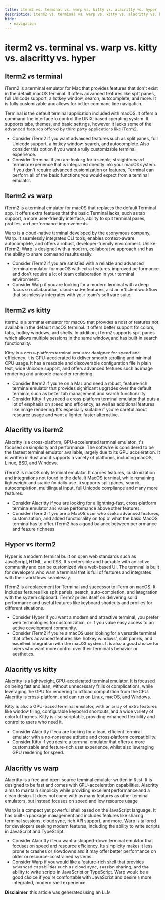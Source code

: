 ```yaml
---
title: iterm2 vs. terminal vs. warp vs. kitty vs. alacritty vs. hyper
description: iterm2 vs. terminal vs. warp vs. kitty vs. alacritty vs. hyper
hide:
  - navigation
---
```

# iterm2 vs. terminal vs. warp vs. kitty vs. alacritty vs. hyper

## Iterm2 vs terminal
iTerm2 is a terminal emulator for Mac that provides features that don't exist in the default macOS terminal. It offers advanced features like split panes, full Unicode support, a hotkey window, search, autocomplete, and more. It is fully customizable and allows for better command line navigation.

Terminal is the default terminal application included with macOS. It offers a command line interface to control the UNIX-based operating system. It supports tabs, themes, and basic settings, however, it lacks some of the advanced features offered by third party applications like iTerm2.

- Consider iTerm2 if you want advanced features such as split panes, full Unicode support, a hotkey window, search, and autocomplete. Also consider this option if you want a fully customizable terminal experience.
- Consider Terminal if you are looking for a simple, straightforward terminal experience that is integrated directly into your macOS system. If you don't require advanced customization or features, Terminal can perform all of the basic functions you would expect from a terminal emulator.


## Iterm2 vs warp
iTerm2 is a terminal emulator for macOS that replaces the default Terminal app. It offers extra features that the basic Terminal lacks, such as tab support, a more user-friendly interface, ability to split terminal panes, profiles, and performance improvements.

Warp is a cloud-native terminal developed by the eponymous company, Warp. It seamlessly integrates CLI tools, enables context-aware autocomplete, and offers a robust, developer-friendly environment. Unlike iTerm2, Warp is designed with a modern, collaborative approach and has the ability to share command results easily.

- Consider iTerm2 if you are satisfied with a reliable and advanced terminal emulator for macOS with extra features, improved performance and don't require a lot of team collaboration in your terminal environment.
- Consider Warp if you are looking for a modern terminal with a deep focus on collaboration, cloud-native features, and an efficient workflow that seamlessly integrates with your team's software suite.


## Iterm2 vs kitty
Iterm2 is a terminal emulator for macOS that provides a host of features not available in the default macOS terminal. It offers better support for colors, tabs, hotkey windows, and shells. In addition, iTerm2 supports split panes which allows multiple sessions in the same window, and has built-in search functionality.

Kitty is a cross-platform terminal emulator designed for speed and efficiency. It is GPU-accelerated to deliver smooth scrolling and minimal CPU usage. It has a readable and discoverable configuration file in plain text, wide Unicode support, and offers advanced features such as image rendering and unicode character rendering.

- Consider Iterm2 if you're on a Mac and need a robust, feature-rich terminal emulator that provides significant upgrades over the default terminal, such as better tab management and search functionality.
- Consider Kitty if you need a cross-platform terminal emulator that puts a lot of emphasis on speed and efficiency, as well as additional features like image rendering. It's especially suitable if you're careful about resource usage and want a lighter, faster alternative.



## Alacritty vs iterm2
Alacritty is a cross-platform, GPU-accelerated terminal emulator. It's focused on simplicity and performance. The software is considered to be the fastest terminal emulator available, largely due to its GPU acceleration. It is written in Rust and it supports a variety of platforms, including macOS, Linux, BSD, and Windows.

iTerm2 is macOS only terminal emulator. It carries features, customization and integrations not found in the default MacOS terminal, while remaining lightweight and stable for daily use. It supports split panes, search, autocompletion, multilingual input, full Unicode compliance and many more features.

- Consider Alacritty if you are looking for a lightning-fast, cross-platform terminal emulator and value performance above other features.
- Consider iTerm2 if you are a MacOS user who seeks advanced features, customization, and added functionality on top of what the basic MacOS terminal has to offer. iTerm2 has a good balance between performance and feature richness.


## Hyper vs iterm2
Hyper is a modern terminal built on open web standards such as JavaScript, HTML, and CSS. It's extensible and hackable with an active community and can be customized via a web-based UI. The terminal is built for developers who want a terminal that is full of features and integrates with their workflows seamlessly.

iTerm2 is a replacement for Terminal and successor to iTerm on macOS. It includes features like split panels, search, auto-completion, and integration with the system clipboard. iTerm2 prides itself on delivering solid performance and useful features like keyboard shortcuts and profiles for different situations.

- Consider Hyper if you want a modern and attractive terminal, you prefer web technologies for customization, or if you value easy access to an active development community.
- Consider iTerm2 if you're a macOS user looking for a versatile terminal that offers advanced features like 'hotkey windows', split panels, and excellent integration with the macOS system. It is also a good choice for users who want more control over their terminal's behavior or aesthetics.


## Alacritty vs kitty
Alacritty is a lightweight, GPU-accelerated terminal emulator. It is focused on being fast and lean, without unnecessary frills or complications, while leveraging the GPU for rendering to offload computation from the CPU. Alacritty is cross-platform, and can run on Linux, macOS, and Windows.

Kitty is also a GPU-based terminal emulator, with an array of extra features like window tiling, configurable keyboard shortcuts, and a wide variety of colorful themes. Kitty is also scriptable, providing enhanced flexibility and control to users who need it.

- Consider Alacritty if you are looking for a lean, efficient terminal emulator with a no-nonsense attitude and cross-platform compatibility.
- Consider Kitty if you desire a terminal emulator that offers a more customizable and feature-rich user experience, whilst also leveraging GPU rendering for speed.


## Alacritty vs warp
Alacritty is a free and open-source terminal emulator written in Rust. It is designed to be fast and comes with GPU-acceleration capabilities. Alacritty aims to maintain simplicity while providing excellent performance and a clean design. It does not come with as many features as other terminal emulators, but instead focuses on speed and low resource usage.

Warp is a compact yet powerful shell based on the JavaScript language. It has built-in package management and includes features like sharing terminal sessions, cloud sync, rich API support, and more. Warp is tailored for developers seeking modern features, including the ability to write scripts in JavaScript and TypeScript. 

- Consider Alacritty if you want a stripped-down terminal emulator that focuses on speed and resource efficiency. Its simplicity makes it less prone to crashes or slowdowns and it may offer better performance on older or resource-constrained systems.
- Consider Warp if you would like a feature-rich shell that provides advanced capabilities such as cloud sync, session sharing, and the ability to write scripts in JavaScript or TypeScript. Warp would be a good choice if you're comfortable with JavaScript and desire a more integrated, modern shell experience.

**Disclaimer**: this article was generated using an LLM